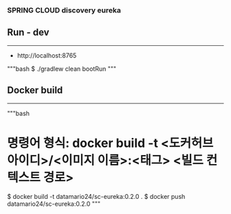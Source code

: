 ### SPRING CLOUD discovery eureka

## Run - dev
---
- http://localhost:8765

"""bash
$ ./gradlew clean bootRun
"""

## Docker build
---
"""bash
# 명령어 형식: docker build -t <도커허브아이디>/<이미지 이름>:<태그> <빌드 컨텍스트 경로>

$ docker build -t datamario24/sc-eureka:0.2.0 .
$ docker push datamario24/sc-eureka:0.2.0
"""
